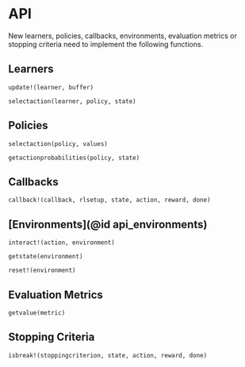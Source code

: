 # API

New learners, policies, callbacks, environments, evaluation metrics or stopping
criteria need to implement the following functions.

## Learners
```@docs
update!(learner, buffer)
```

```@docs
selectaction(learner, policy, state)
```

## Policies
```@docs
selectaction(policy, values)
```

```@docs
getactionprobabilities(policy, state)
```

## Callbacks
```@docs
callback!(callback, rlsetup, state, action, reward, done)
```

## [Environments](@id api_environments)
```@docs
interact!(action, environment)
```

```@docs
getstate(environment)
```

```@docs
reset!(environment)
```

## Evaluation Metrics

```@docs
getvalue(metric)
```

## Stopping Criteria
```@docs
isbreak!(stoppingcriterion, state, action, reward, done)
```
